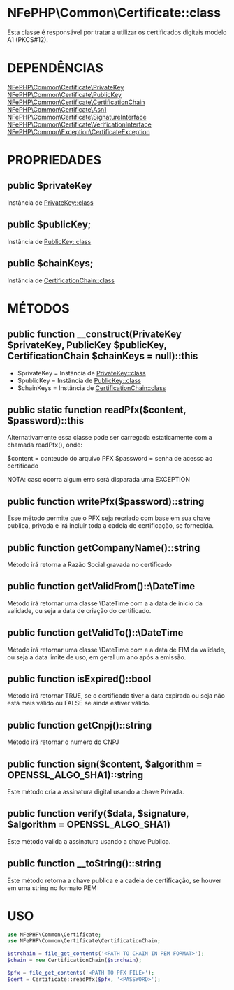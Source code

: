 # NFePHP\Common\Certificate::class

Esta classe é responsável por tratar a utilizar os certificados digitais modelo A1 (PKCS#12).

# DEPENDÊNCIAS

[NFePHP\Common\Certificate\PrivateKey](Certificate\PrivateKey.md)
[NFePHP\Common\Certificate\PublicKey](Certificate\PublicKey.md)
[NFePHP\Common\Certificate\CertificationChain](Certificate\CertificationChain.md)
[NFePHP\Common\Certificate\Asn1](Certificate\Asn1.md)
[NFePHP\Common\Certificate\SignatureInterface](Certificate\SignatureInterface.md)
[NFePHP\Common\Certificate\VerificationInterface](Certificate\VerificationInterface.md)
[NFePHP\Common\Exception\CertificateException](Exception\CertificateException.md)

# PROPRIEDADES

## public $privateKey
Instância de [PrivateKey::class](Certificate/PrivateKey.md)

## public $publicKey;
Instância de [PublicKey::class](Certificate/PublicKey.md)

## public $chainKeys;
Instância de [CertificationChain::class](Certificate/CertificationChain.md)

# MÉTODOS

## public function __construct(PrivateKey $privateKey, PublicKey $publicKey, CertificationChain $chainKeys = null)::this

- $privateKey = Instância de [PrivateKey::class](Certificate/PrivateKey.md)
- $publicKey = Instância de [PublicKey::class](Certificate/PublicKey.md)
- $chainKeys = Instância de [CertificationChain::class](Certificate/CertificationChain.md)

## public static function readPfx($content, $password)::this

Alternativamente essa classe pode ser carregada estaticamente com a chamada readPfx(), onde:

$content = conteudo do arquivo PFX
$password = senha de acesso ao certificado

NOTA: caso ocorra algum erro será disparada uma EXCEPTION

## public function writePfx($password)::string

Esse método permite que o PFX seja recriado com base em sua chave publica, privada e irá incluir toda a cadeia de certificação, se fornecida.

## public function getCompanyName()::string

Método irá retorna a Razão Social gravada no certificado

## public function getValidFrom()::\DateTime

Método irá retornar uma classe \DateTime com a a data de inicio da validade, ou seja a data de criação do certificado.

## public function getValidTo()::\DateTime

Método irá retornar uma classe \DateTime com a a data de FIM da validade, ou seja a data limite de uso, em geral um ano após a emissão.

## public function isExpired()::bool

Método irá retornar TRUE, se o certificado tiver a data expirada ou seja não está mais válido
ou FALSE se ainda estiver válido.

## public function getCnpj()::string

Método irá retornar o numero do CNPJ

## public function sign($content, $algorithm = OPENSSL_ALGO_SHA1)::string

Este método cria a assinatura digital usando a chave Privada.

## public function verify($data, $signature, $algorithm = OPENSSL_ALGO_SHA1)

Este método valida a assinatura usando a chave Publica.

## public function __toString()::string

Este método retorna a chave publica e a cadeia de certificação, se houver em uma string no formato PEM 

# USO

```php
use NFePHP\Common\Certificate;
use NFePHP\Common\Certificate\CertificationChain;

$strchain = file_get_contents('<PATH TO CHAIN IN PEM FORMAT>');
$chain = new CertificationChain($strchain);

$pfx = file_get_contents('<PATH TO PFX FILE>');
$cert = Certificate::readPfx($pfx, '<PASSWORD>');

```